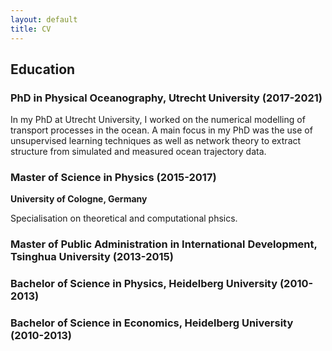 ```yaml
---
layout: default
title: CV
---
```


## Education

### PhD in Physical Oceanography, Utrecht University (2017-2021)
In my PhD at Utrecht University, I worked on the numerical modelling of transport processes in the ocean. A main focus in my PhD was the use of unsupervised learning techniques as well as network theory to extract structure from simulated and measured ocean trajectory data.

### Master of Science in Physics (2015-2017)
**University of Cologne, Germany**

Specialisation on theoretical and computational phsics. 

### Master of Public Administration in International Development, Tsinghua University (2013-2015)

### Bachelor of Science in Physics, Heidelberg University (2010-2013)

### Bachelor of Science in Economics, Heidelberg University (2010-2013)
